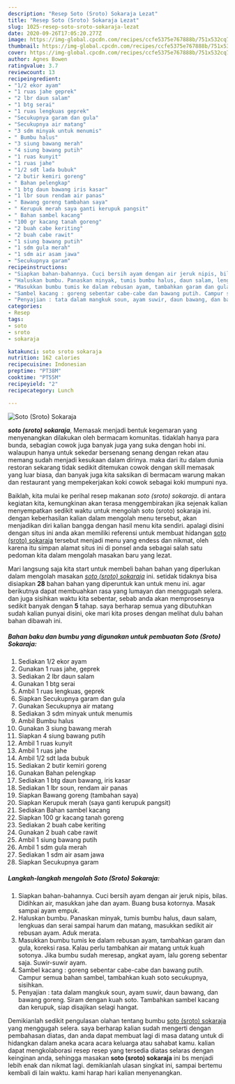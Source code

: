 ```yaml
---
description: "Resep Soto (Sroto) Sokaraja Lezat"
title: "Resep Soto (Sroto) Sokaraja Lezat"
slug: 1025-resep-soto-sroto-sokaraja-lezat
date: 2020-09-26T17:05:20.277Z
image: https://img-global.cpcdn.com/recipes/ccfe5375e767888b/751x532cq70/soto-sroto-sokaraja-foto-resep-utama.jpg
thumbnail: https://img-global.cpcdn.com/recipes/ccfe5375e767888b/751x532cq70/soto-sroto-sokaraja-foto-resep-utama.jpg
cover: https://img-global.cpcdn.com/recipes/ccfe5375e767888b/751x532cq70/soto-sroto-sokaraja-foto-resep-utama.jpg
author: Agnes Bowen
ratingvalue: 3.7
reviewcount: 13
recipeingredient:
- "1/2 ekor ayam"
- "1 ruas jahe geprek"
- "2 lbr daun salam"
- "1 btg serai"
- "1 ruas lengkuas geprek"
- "Secukupnya garam dan gula"
- "Secukupnya air matang"
- "3 sdm minyak untuk menumis"
- " Bumbu halus"
- "3 siung bawang merah"
- "4 siung bawang putih"
- "1 ruas kunyit"
- "1 ruas jahe"
- "1/2 sdt lada bubuk"
- "2 butir kemiri goreng"
- " Bahan pelengkap"
- "1 btg daun bawang iris kasar"
- "1 lbr soun rendam air panas"
- " Bawang goreng tambahan saya"
- " Kerupuk merah saya ganti kerupuk pangsit"
- " Bahan sambel kacang"
- "100 gr kacang tanah goreng"
- "2 buah cabe keriting"
- "2 buah cabe rawit"
- "1 siung bawang putih"
- "1 sdm gula merah"
- "1 sdm air asam jawa"
- "Secukupnya garam"
recipeinstructions:
- "Siapkan bahan-bahannya. Cuci bersih ayam dengan air jeruk nipis, bilas. Didihkan air, masukkan jahe dan ayam. Buang busa kotornya. Masak sampai ayam empuk."
- "Haluskan bumbu. Panaskan minyak, tumis bumbu halus, daun salam, lengkuas dan serai sampai harum dan matang, masukkan sedikit air rebusan ayam. Aduk merata."
- "Masukkan bumbu tumis ke dalam rebusan ayam, tambahkan garam dan gula, koreksi rasa. Kalau perlu tambahkan air matang untuk kuah sotonya. Jika bumbu sudah meresap, angkat ayam, lalu goreng sebentar saja. Suwir-suwir ayam."
- "Sambel kacang : goreng sebentar cabe-cabe dan bawang putih. Campur semua bahan sambel, tambahkan kuah soto secukupnya, sisihkan."
- "Penyajian : tata dalam mangkuk soun, ayam suwir, daun bawang, dan bawang goreng. Siram dengan kuah soto. Tambahkan sambel kacang dan kerupuk, siap disajikan selagi hangat."
categories:
- Resep
tags:
- soto
- sroto
- sokaraja

katakunci: soto sroto sokaraja 
nutrition: 162 calories
recipecuisine: Indonesian
preptime: "PT38M"
cooktime: "PT55M"
recipeyield: "2"
recipecategory: Lunch

---
```



![Soto (Sroto) Sokaraja](https://img-global.cpcdn.com/recipes/ccfe5375e767888b/751x532cq70/soto-sroto-sokaraja-foto-resep-utama.jpg)

<b><i>soto (sroto) sokaraja</i></b>, Memasak menjadi bentuk kegemaran yang menyenangkan dilakukan oleh bermacam komunitas. tidaklah hanya para bunda, sebagian cowok juga banyak juga yang suka dengan hobi ini. walaupun hanya untuk sekedar bersenang senang dengan rekan atau memang sudah menjadi kesukaan dalam dirinya. maka dari itu dalam dunia restoran sekarang tidak sedikit ditemukan cowok dengan skill memasak yang luar biasa, dan banyak juga kita saksikan di bermacam warung makan dan restaurant yang mempekerjakan koki cowok sebagai koki mumpuni nya.

Baiklah, kita mulai ke perihal resep makanan <i>soto (sroto) sokaraja</i>. di antara kegiatan kita, kemungkinan akan terasa menggembirakan jika sejenak kalian menyempatkan sedikit waktu untuk mengolah soto (sroto) sokaraja ini. dengan keberhasilan kalian dalam mengolah menu tersebut, akan menjadikan diri kalian bangga dengan hasil menu kita sendiri. apalagi disini dengan situs ini anda akan memiliki referensi untuk membuat hidangan <u>soto (sroto) sokaraja</u> tersebut menjadi menu yang endess dan nikmat, oleh karena itu simpan alamat situs ini di ponsel anda sebagai salah satu pedoman kita dalam mengolah masakan baru yang lezat.




Mari langsung saja kita start untuk membeli bahan bahan yang diperlukan dalam mengolah masakan <u><i>soto (sroto) sokaraja</i></u> ini. setidak tidaknya bisa disiapkan <b>28</b> bahan bahan yang diperuntuk kan untuk menu ini. agar berikutnya dapat membuahkan rasa yang lumayan dan menggugah selera. dan juga sisihkan waktu kita sebentar, sebab anda akan memprosesnya sedikit banyak dengan <b>5</b> tahap. saya berharap semua yang dibutuhkan sudah kalian punyai disini, oke mari kita proses dengan melihat dulu bahan bahan dibawah ini.

<!--inarticleads1-->

##### Bahan baku dan bumbu yang digunakan untuk pembuatan Soto (Sroto) Sokaraja:

1. Sediakan 1/2 ekor ayam
1. Gunakan 1 ruas jahe, geprek
1. Sediakan 2 lbr daun salam
1. Gunakan 1 btg serai
1. Ambil 1 ruas lengkuas, geprek
1. Siapkan Secukupnya garam dan gula
1. Gunakan Secukupnya air matang
1. Sediakan 3 sdm minyak untuk menumis
1. Ambil  Bumbu halus
1. Gunakan 3 siung bawang merah
1. Siapkan 4 siung bawang putih
1. Ambil 1 ruas kunyit
1. Ambil 1 ruas jahe
1. Ambil 1/2 sdt lada bubuk
1. Sediakan 2 butir kemiri goreng
1. Gunakan  Bahan pelengkap
1. Sediakan 1 btg daun bawang, iris kasar
1. Sediakan 1 lbr soun, rendam air panas
1. Siapkan  Bawang goreng (tambahan saya)
1. Siapkan  Kerupuk merah (saya ganti kerupuk pangsit)
1. Sediakan  Bahan sambel kacang
1. Siapkan 100 gr kacang tanah goreng
1. Sediakan 2 buah cabe keriting
1. Gunakan 2 buah cabe rawit
1. Ambil 1 siung bawang putih
1. Ambil 1 sdm gula merah
1. Sediakan 1 sdm air asam jawa
1. Siapkan Secukupnya garam




<!--inarticleads2-->

##### Langkah-langkah mengolah Soto (Sroto) Sokaraja:

1. Siapkan bahan-bahannya. Cuci bersih ayam dengan air jeruk nipis, bilas. Didihkan air, masukkan jahe dan ayam. Buang busa kotornya. Masak sampai ayam empuk.
1. Haluskan bumbu. Panaskan minyak, tumis bumbu halus, daun salam, lengkuas dan serai sampai harum dan matang, masukkan sedikit air rebusan ayam. Aduk merata.
1. Masukkan bumbu tumis ke dalam rebusan ayam, tambahkan garam dan gula, koreksi rasa. Kalau perlu tambahkan air matang untuk kuah sotonya. Jika bumbu sudah meresap, angkat ayam, lalu goreng sebentar saja. Suwir-suwir ayam.
1. Sambel kacang : goreng sebentar cabe-cabe dan bawang putih. Campur semua bahan sambel, tambahkan kuah soto secukupnya, sisihkan.
1. Penyajian : tata dalam mangkuk soun, ayam suwir, daun bawang, dan bawang goreng. Siram dengan kuah soto. Tambahkan sambel kacang dan kerupuk, siap disajikan selagi hangat.




Demikianlah sedikit pengulasan olahan tentang bumbu <u>soto (sroto) sokaraja</u> yang menggugah selera. saya berharap kalian sudah mengerti dengan pembahasan diatas, dan anda dapat membuat lagi di masa datang untuk di hidangkan dalam aneka acara acara keluarga atau sahabat kamu. kalian dapat mengkolaborasi resep resep yang tersedia diatas selaras dengan keinginan anda, sehingga masakan <b>soto (sroto) sokaraja</b> ini bs menjadi lebih enak dan nikmat lagi. demikianlah ulasan singkat ini, sampai bertemu kembali di lain waktu. kami harap hari kalian menyenangkan.
